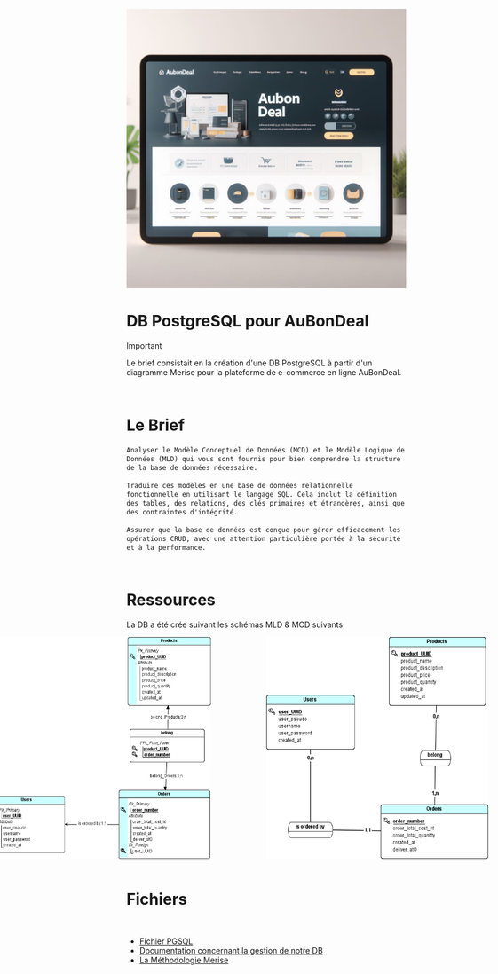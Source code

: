   <p align="center"><img src="aubondeal.jpg"/></p>

# DB PostgreSQL pour AuBonDeal

> [!IMPORTANT]
> Le brief consistait en la création d'une DB PostgreSQL à partir d'un diagramme Merise pour la plateforme de e-commerce en ligne AuBonDeal.
<br>

# Le Brief

    Analyser le Modèle Conceptuel de Données (MCD) et le Modèle Logique de Données (MLD) qui vous sont fournis pour bien comprendre la structure de la base de données nécessaire.

    Traduire ces modèles en une base de données relationnelle fonctionnelle en utilisant le langage SQL. Cela inclut la définition des tables, des relations, des clés primaires et étrangères, ainsi que des contraintes d'intégrité.
    
    Assurer que la base de données est conçue pour gérer efficacement les opérations CRUD, avec une attention particulière portée à la sécurité et à la performance.
<br>

# Ressources
La DB a été crée suivant les schémas MLD & MCD suivants

<div style="display: flex; justify-content: center; align-items: center;">
  <img src="mld.jpg" width="400" height="400" style="margin-right: 100px;" />
  <img src="mcd.jpg" width="400" height="400" style="margin-right: 100px;"/>
</div>
<br>

# Fichiers
<br>
<ul>
    <li><a href="table.md">Fichier PGSQL</a></li>
    <li><a href="gestion.md">Documentation concernant la gestion de notre DB</a></li>
    <li><a href="merise.md">La Méthodologie Merise</a></li>

</ul>

<br>
